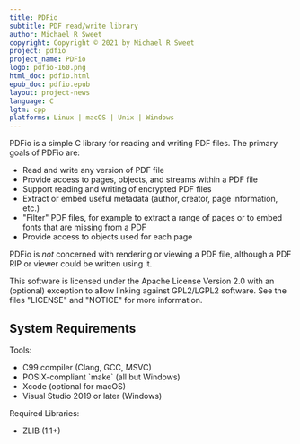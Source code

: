 ```yaml
---
title: PDFio
subtitle: PDF read/write library
author: Michael R Sweet
copyright: Copyright © 2021 by Michael R Sweet
project: pdfio
project_name: PDFio
logo: pdfio-160.png
html_doc: pdfio.html
epub_doc: pdfio.epub
layout: project-news
language: C
lgtm: cpp
platforms: Linux | macOS | Unix | Windows
---
```


PDFio is a simple C library for reading and writing PDF files.  The primary goals of PDFio are:

- Read and write any version of PDF file
- Provide access to pages, objects, and streams within a PDF file
- Support reading and writing of encrypted PDF files
- Extract or embed useful metadata (author, creator, page information, etc.)
- "Filter" PDF files, for example to extract a range of pages or to embed fonts that are missing from a PDF
- Provide access to objects used for each page

PDFio is *not* concerned with rendering or viewing a PDF file, although a PDF RIP or viewer could be written using it.

This software is licensed under the Apache License Version 2.0 with an (optional) exception to allow linking against GPL2/LGPL2 software.  See the files "LICENSE" and "NOTICE" for more information.

<div class="border bg20 px-3 py-2">
  <h2>System Requirements</h2>

  <p>Tools:</p>
  <ul>
    <li>C99 compiler (Clang, GCC, MSVC)</li>
    <li>POSIX-compliant `make` (all but Windows)</li>
    <li>Xcode (optional for macOS)</li>
    <li>Visual Studio 2019 or later (Windows)</li>
  </ul>

  <p>Required Libraries:</p>
  <ul>
    <li>ZLIB (1.1+)</li>
  </ul>
</div>
